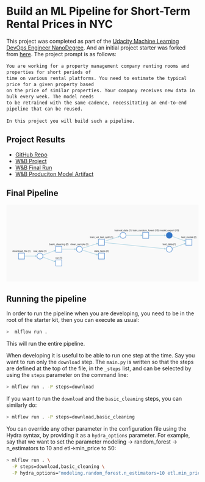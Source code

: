 # Build an ML Pipeline for Short-Term Rental Prices in NYC


This project was completed as part of the [Udacity Machine Learning DevOps Engineer NanoDegree](https://www.udacity.com/course/machine-learning-dev-ops-engineer-nanodegree--nd0821). And an initial project starter was forked from [here](https://github.com/udacity/nd0821-c2-build-model-workflow-starter). The project prompt is as follows:

```
You are working for a property management company renting rooms and properties for short periods of 
time on various rental platforms. You need to estimate the typical price for a given property based 
on the price of similar properties. Your company receives new data in bulk every week. The model needs 
to be retrained with the same cadence, necessitating an end-to-end pipeline that can be reused.

In this project you will build such a pipeline.
```

## Project Results

* [GitHub Repo](https://github.com/kevinpmcgee14/short-term-rental-prices-nyc)
* [W&B Project](https://wandb.ai/kevin_mcgee/nyc_airbnb?workspace=user-kevin_mcgee)
* [W&B Final Run](https://wandb.ai/kevin_mcgee/nyc_airbnb/runs/12dd8o1k?workspace=user-kevin_mcgee)
* [W&B Produciton Model Artifact](https://wandb.ai/kevin_mcgee/nyc_airbnb/artifacts/model_export/random_forest_export/6e29e7f00a6cf4c29a05)

## Final Pipeline
![Final Pipeline](FinalPipeline.png?raw=true)

## Running the pipeline
In order to run the pipeline when you are developing, you need to be in the root of the starter kit, 
then you can execute as usual:

```bash
>  mlflow run .
```
This will run the entire pipeline.

When developing it is useful to be able to run one step at the time. Say you want to run only
the ``download`` step. The `main.py` is written so that the steps are defined at the top of the file, in the 
``_steps`` list, and can be selected by using the `steps` parameter on the command line:

```bash
> mlflow run . -P steps=download
```
If you want to run the ``download`` and the ``basic_cleaning`` steps, you can similarly do:
```bash
> mlflow run . -P steps=download,basic_cleaning
```
You can override any other parameter in the configuration file using the Hydra syntax, by
providing it as a ``hydra_options`` parameter. For example, say that we want to set the parameter
modeling -> random_forest -> n_estimators to 10 and etl->min_price to 50:

```bash
> mlflow run . \
  -P steps=download,basic_cleaning \
  -P hydra_options="modeling.random_forest.n_estimators=10 etl.min_price=50"
```

